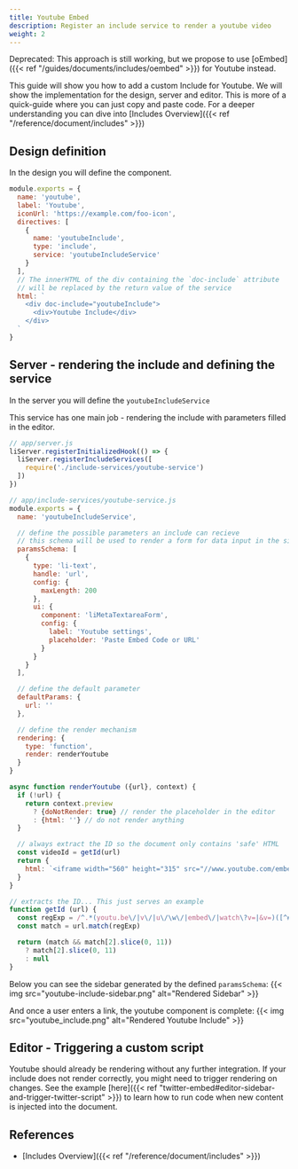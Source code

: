 ```yaml
---
title: Youtube Embed
description: Register an include service to render a youtube video
weight: 2
---
```


Deprecated: This approach is still working, but we propose to use [oEmbed]({{< ref "/guides/documents/includes/oembed" >}}) for Youtube instead.

This guide will show you how to add a custom Include for Youtube. We will show the implementation for the design, server and editor.
This is more of a quick-guide where you can just copy and paste code. For a deeper understanding you can dive into [Includes Overview]({{< ref "/reference/document/includes" >}})

## Design definition

In the design you will define the component.

```js
module.exports = {
  name: 'youtube',
  label: 'Youtube',
  iconUrl: 'https://example.com/foo-icon',
  directives: [
    {
      name: 'youtubeInclude',
      type: 'include',
      service: 'youtubeIncludeService'
    }
  ],
  // The innerHTML of the div containing the `doc-include` attribute
  // will be replaced by the return value of the service
  html: `
    <div doc-include="youtubeInclude">
      <div>Youtube Include</div>
    </div>
  `
}
```

## Server - rendering the include and defining the service

In the server you will define the `youtubeIncludeService`

This service has one main job - rendering the include with parameters filled in the editor.

```js
// app/server.js
liServer.registerInitializedHook(() => {
  liServer.registerIncludeServices([
    require('./include-services/youtube-service')
  ])
})

// app/include-services/youtube-service.js
module.exports = {
  name: 'youtubeIncludeService',

  // define the possible parameters an include can recieve
  // this schema will be used to render a form for data input in the sidebar
  paramsSchema: [
    {
      type: 'li-text',
      handle: 'url',
      config: {
        maxLength: 200
      },
      ui: {
        component: 'liMetaTextareaForm',
        config: {
          label: 'Youtube settings',
          placeholder: 'Paste Embed Code or URL'
        }
      }
    }
  ],

  // define the default parameter
  defaultParams: {
    url: ''
  },

  // define the render mechanism
  rendering: {
    type: 'function',
    render: renderYoutube
  }
}

async function renderYoutube ({url}, context) {
  if (!url) {
    return context.preview
      ? {doNotRender: true} // render the placeholder in the editor
      : {html: ''} // do not render anything
  }

  // always extract the ID so the document only contains 'safe' HTML
  const videoId = getId(url)
  return {
    html: `<iframe width="560" height="315" src="//www.youtube.com/embed/${videoId}" frameborder="0" allowfullscreen></iframe>`
  }
}

// extracts the ID... This just serves an example
function getId (url) {
  const regExp = /^.*(youtu.be\/|v\/|u\/\w\/|embed\/|watch\?v=|&v=)([^#&?]*).*/
  const match = url.match(regExp)

  return (match && match[2].slice(0, 11))
    ? match[2].slice(0, 11)
    : null
}
```

Below you can see the sidebar generated by the defined `paramsSchema`:
{{< img src="youtube-include-sidebar.png" alt="Rendered Sidebar" >}}

And once a user enters a link, the youtube component is complete:
{{< img src="youtube_include.png" alt="Rendered Youtube Include" >}}


## Editor - Triggering a custom script
Youtube should already be rendering without any further integration.
If your include does not render correctly, you might need to trigger rendering on changes. See the example [here]({{< ref "twitter-embed#editor-sidebar-and-trigger-twitter-script" >}}) to learn how to run code when new content is injected into the document.

## References

- [Includes Overview]({{< ref "/reference/document/includes" >}})
